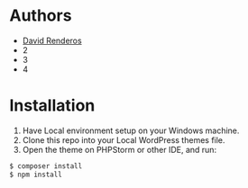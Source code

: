 # Authors
- [David Renderos](https://github.com/davidrenderos)
- 2
- 3
- 4
# Installation
1. Have Local environment setup on your Windows machine.
2. Clone this repo into your Local WordPress themes file.
3. Open the theme on PHPStorm or other IDE, and run:
```sh
$ composer install
$ npm install
```


